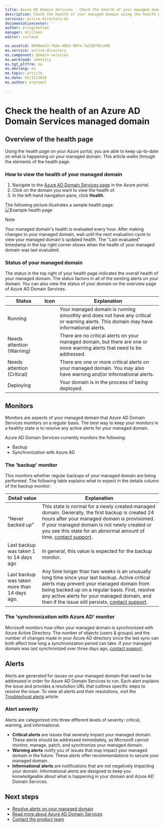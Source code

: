 ```yaml
---
title: Azure AD Domain Services - Check the health of your managed domain | Microsoft Docs
description: Check the health of your managed domain using the health page in the Azure portal.
services: active-directory-ds
documentationcenter: ''
author: eringreenlee
manager: mtillman
editor: curtand

ms.assetid: 8999eec3-f9da-40b3-997a-7a2587911e96
ms.service: active-directory
ms.component: domain-services
ms.workload: identity
ms.tgt_pltfrm: na
ms.devlang: na
ms.topic: article
ms.date: 02/12/2018
ms.author: ergreenl

---
```

# Check the health of an Azure AD Domain Services managed domain

## Overview of the health page
Using the health page on your Azure portal, you are able to keep up-to-date on what is happening on your managed domain. This article walks through the elements of the health page.

### How to view the health of your managed domain
1. Navigate to the [Azure AD Domain Services page](https://portal.azure.com/#blade/HubsExtension/Resources/resourceType/Microsoft.AAD%2FdomainServices) in the Azure portal.
2. Click on the domain you want to view the health of.
3. In the left-hand navigation pane, click **Health**.

The following picture illustrates a sample health page:
![Example health page](.\media\active-directory-domain-services-alerts\health-page.png)

>[!NOTE]
> Your managed domain's health is evaluated every hour. After making changes to your managed domain, wait until the next evaluation cycle to view your managed domain's updated health. The "Last evaluated" timestamp in the top right corner shows when the health of your managed domain was last evaluated.
>

### Status of your managed domain
The status in the top right of your health page indicates the overall health of your managed domain. The status factors in all of the existing alerts on your domain. You can also view the status of your domain on the overview page of Azure AD Domain Services.

| Status | Icon | Explanation |
| --- | :----: | --- |
| Running | <img src= ".\media\active-directory-domain-services-alerts\running-icon.png" width = "15"> | Your managed domain is running smoothly and does not have any critical or warning alerts. This domain may have informational alerts. |
| Needs attention (Warning) | <img src= ".\media\active-directory-domain-services-alerts\warning-icon.png" width = "15"> | There are no critical alerts on your managed domain, but there are one or more warning alerts that need to be addressed. |
| Needs attention (Critical) | <img src= ".\media\active-directory-domain-services-alerts\critical-icon.png" width = "15"> | There are one or more critical alerts on your managed domain. You may also have warning and/or informational alerts. |
| Deploying | <img src= ".\media\active-directory-domain-services-alerts\deploying-icon.png" width = "15"> | Your domain is in the process of being deployed. |

## Monitors
Monitors are aspects of your managed domain that Azure AD Domain Services monitors on a regular basis. The best way to keep your monitors in a healthy state is to resolve any active alerts for your managed domain.

Azure AD Domain Services currently monitors the following:
 - Backup
 - Synchronization with Azure AD

### The 'backup' monitor
This monitors whether regular backups of your managed domain are being performed. The following table explains what to expect in the details column of the backup monitor:

| Detail value | Explanation |
| --- | --- |
|"Never backed up" | This state is normal for a newly created managed domain. Generally, the first backup is created 24 hours after your managed domain is provisioned. If your managed domain is not newly created or you see this state for an abnormal amount of time, [contact support](active-directory-ds-contact-us.md). |
| Last backup was taken 1 to 14 days ago | In general, this value is expected for the backup monitor. |
| Last backup was taken more than 14 days ago. | Any time longer than two weeks is an unusually long time since your last backup. Active critical alerts may prevent your managed domain from being backed up on a regular basis. First, resolve any active alerts for your managed domain, and then if the issue still persists, [contact support](active-directory-ds-contact-us.md). |


### The 'synchronization with Azure AD' monitor
Microsoft monitors how often your managed domain is synchronized with Azure Active Directory. The number of objects (users & groups) and the number of changes made in your Azure AD directory since the last sync can both affect how long a synchronization period can take. If your managed domain was last synchronized over three days ago, [contact support](active-directory-ds-contact-us.md).

## Alerts
Alerts are generated for issues on your managed domain that need to be addressed in order for Azure AD Domain Services to run. Each alert explains the issue and provides a resolution URL that outlines specific steps to resolve the issue. To view all alerts and their resolutions, visit the [Troubleshoot alerts](active-directory-ds-troubleshoot-alerts.md) article.

### Alert severity
Alerts are categorized into three different levels of severity: critical, warning, and informational.

 * **Critical alerts** are issues that severely impact your managed domain. These alerts should be addressed immediately, as Microsoft cannot monitor, manage, patch, and synchronize your managed domain. 
 * **Warning alerts** notify you of issues that may impact your managed domain in the future. These alerts offer recommendations to secure your managed domain.
 * **Informational alerts** are notifications that are not negatively impacting your domain. Informational alerts are designed to keep you knowledgeable about what is happening in your domain and Azure AD Domain Services.

## Next steps
- [Resolve alerts on your managed domain](active-directory-ds-troubleshoot-alerts.md)
- [Read more about Azure AD Domain Services](active-directory-ds-overview.md)
- [Contact the product team](active-directory-ds-contact-us.md)

